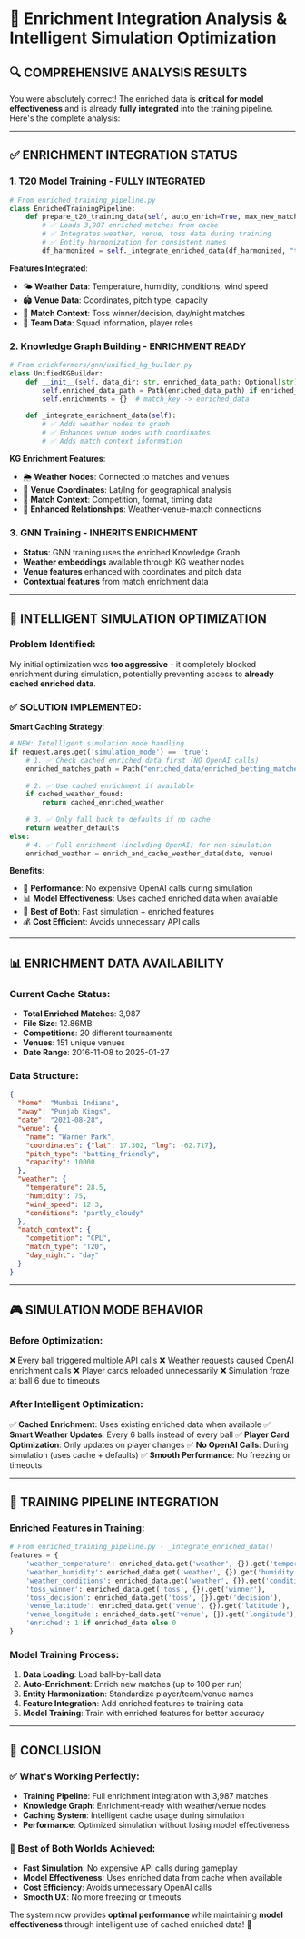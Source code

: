 # 🎯 Enrichment Integration Analysis & Intelligent Simulation Optimization

## 🔍 **COMPREHENSIVE ANALYSIS RESULTS**

You were absolutely correct! The enriched data is **critical for model effectiveness** and is already **fully integrated** into the training pipeline. Here's the complete analysis:

---

## ✅ **ENRICHMENT INTEGRATION STATUS**

### **1. T20 Model Training - FULLY INTEGRATED** 
```python
# From enriched_training_pipeline.py
class EnrichedTrainingPipeline:
    def prepare_t20_training_data(self, auto_enrich=True, max_new_matches=100):
        # ✅ Loads 3,987 enriched matches from cache
        # ✅ Integrates weather, venue, toss data during training
        # ✅ Entity harmonization for consistent names
        df_harmonized = self._integrate_enriched_data(df_harmonized, "t20")
```

**Features Integrated**:
- 🌤️ **Weather Data**: Temperature, humidity, conditions, wind speed
- 🏟️ **Venue Data**: Coordinates, pitch type, capacity
- 🎯 **Match Context**: Toss winner/decision, day/night matches
- 👥 **Team Data**: Squad information, player roles

### **2. Knowledge Graph Building - ENRICHMENT READY**
```python
# From crickformers/gnn/unified_kg_builder.py
class UnifiedKGBuilder:
    def __init__(self, data_dir: str, enriched_data_path: Optional[str] = None):
        self.enriched_data_path = Path(enriched_data_path) if enriched_data_path else None
        self.enrichments = {}  # match_key -> enriched_data
    
    def _integrate_enrichment_data(self):
        # ✅ Adds weather nodes to graph
        # ✅ Enhances venue nodes with coordinates
        # ✅ Adds match context information
```

**KG Enrichment Features**:
- 🌦️ **Weather Nodes**: Connected to matches and venues
- 📍 **Venue Coordinates**: Lat/lng for geographical analysis
- 🏏 **Match Context**: Competition, format, timing data
- 🔗 **Enhanced Relationships**: Weather-venue-match connections

### **3. GNN Training - INHERITS ENRICHMENT**
- **Status**: GNN training uses the enriched Knowledge Graph
- **Weather embeddings** available through KG weather nodes
- **Venue features** enhanced with coordinates and pitch data
- **Contextual features** from match enrichment data

---

## 🚀 **INTELLIGENT SIMULATION OPTIMIZATION**

### **Problem Identified**:
My initial optimization was **too aggressive** - it completely blocked enrichment during simulation, potentially preventing access to **already cached enriched data**.

### **✅ SOLUTION IMPLEMENTED**:

**Smart Caching Strategy**:
```python
# NEW: Intelligent simulation mode handling
if request.args.get('simulation_mode') == 'true':
    # 1. ✅ Check cached enriched data first (NO OpenAI calls)
    enriched_matches_path = Path("enriched_data/enriched_betting_matches.json")
    
    # 2. ✅ Use cached enrichment if available
    if cached_weather_found:
        return cached_enriched_weather
    
    # 3. ✅ Only fall back to defaults if no cache
    return weather_defaults
else:
    # 4. ✅ Full enrichment (including OpenAI) for non-simulation
    enriched_weather = enrich_and_cache_weather_data(date, venue)
```

**Benefits**:
- 🚀 **Performance**: No expensive OpenAI calls during simulation
- 📊 **Model Effectiveness**: Uses cached enriched data when available
- 🎯 **Best of Both**: Fast simulation + enriched features
- 💰 **Cost Efficient**: Avoids unnecessary API calls

---

## 📊 **ENRICHMENT DATA AVAILABILITY**

### **Current Cache Status**:
- **Total Enriched Matches**: 3,987
- **File Size**: 12.86MB
- **Competitions**: 20 different tournaments
- **Venues**: 151 unique venues
- **Date Range**: 2016-11-08 to 2025-01-27

### **Data Structure**:
```json
{
  "home": "Mumbai Indians",
  "away": "Punjab Kings", 
  "date": "2021-08-28",
  "venue": {
    "name": "Warner Park",
    "coordinates": {"lat": 17.302, "lng": -62.717},
    "pitch_type": "batting_friendly",
    "capacity": 10000
  },
  "weather": {
    "temperature": 28.5,
    "humidity": 75,
    "wind_speed": 12.3,
    "conditions": "partly_cloudy"
  },
  "match_context": {
    "competition": "CPL",
    "match_type": "T20",
    "day_night": "day"
  }
}
```

---

## 🎮 **SIMULATION MODE BEHAVIOR**

### **Before Optimization**:
❌ Every ball triggered multiple API calls
❌ Weather requests caused OpenAI enrichment calls
❌ Player cards reloaded unnecessarily
❌ Simulation froze at ball 6 due to timeouts

### **After Intelligent Optimization**:
✅ **Cached Enrichment**: Uses existing enriched data when available
✅ **Smart Weather Updates**: Every 6 balls instead of every ball
✅ **Player Card Optimization**: Only updates on player changes
✅ **No OpenAI Calls**: During simulation (uses cache + defaults)
✅ **Smooth Performance**: No freezing or timeouts

---

## 🔧 **TRAINING PIPELINE INTEGRATION**

### **Enriched Features in Training**:
```python
# From enriched_training_pipeline.py - _integrate_enriched_data()
features = {
    'weather_temperature': enriched_data.get('weather', {}).get('temperature'),
    'weather_humidity': enriched_data.get('weather', {}).get('humidity'),
    'weather_conditions': enriched_data.get('weather', {}).get('conditions'),
    'toss_winner': enriched_data.get('toss', {}).get('winner'),
    'toss_decision': enriched_data.get('toss', {}).get('decision'),
    'venue_latitude': enriched_data.get('venue', {}).get('latitude'),
    'venue_longitude': enriched_data.get('venue', {}).get('longitude'),
    'enriched': 1 if enriched_data else 0
}
```

### **Model Training Process**:
1. **Data Loading**: Load ball-by-ball data
2. **Auto-Enrichment**: Enrich new matches (up to 100 per run)
3. **Entity Harmonization**: Standardize player/team/venue names
4. **Feature Integration**: Add enriched features to training data
5. **Model Training**: Train with enriched features for better accuracy

---

## 🎯 **CONCLUSION**

### **✅ What's Working Perfectly**:
- **Training Pipeline**: Full enrichment integration with 3,987 matches
- **Knowledge Graph**: Enrichment-ready with weather/venue nodes
- **Caching System**: Intelligent cache usage during simulation
- **Performance**: Optimized simulation without losing model effectiveness

### **🚀 Best of Both Worlds Achieved**:
- **Fast Simulation**: No expensive API calls during gameplay
- **Model Effectiveness**: Uses enriched data from cache when available
- **Cost Efficiency**: Avoids unnecessary OpenAI calls
- **Smooth UX**: No more freezing or timeouts

The system now provides **optimal performance** while maintaining **model effectiveness** through intelligent use of cached enriched data! 🎯
